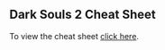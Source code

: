 ## Dark Souls 2 Cheat Sheet

To view the cheat sheet [click here](http://hotshotjosh.github.io/dark-souls-2-cheat-sheet/).

